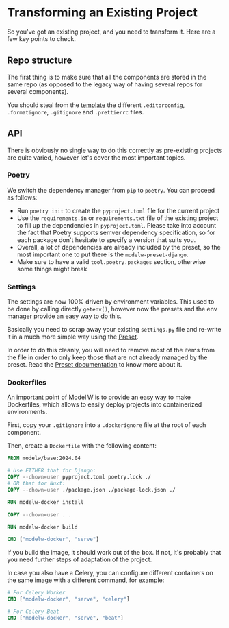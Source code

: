 # Transforming an Existing Project

So you've got an existing project, and you need to transform it. Here are a few
key points to check.

## Repo structure

The first thing is to make sure that all the components are stored in the same
repo (as opposed to the legacy way of having several repos for several
components).

You should steal from the
[template](https://github.com/ModelW/project-maker/tree/develop/src/model_w/project_maker/template)
the different `.editorconfig`, `.formatignore`, `.gitignore` and `.prettierrc`
files.

## API

There is obviously no single way to do this correctly as pre-existing projects
are quite varied, however let's cover the most important topics.

### Poetry

We switch the dependency manager from `pip` to `poetry`. You can proceed as
follows:

-   Run `poetry init` to create the `pyproject.toml` file for the current
    project
-   Use the `requirements.in` or `requirements.txt` file of the existing project
    to fill up the dependencies in `pyproject.toml`. Please take into account
    the fact that Poetry supports semver dependency specification, so for each
    package don't hesitate to specify a version that suits you.
-   Overall, a lot of dependencies are already included by the preset, so the
    most important one to put there is the `modelw-preset-django`.
-   Make sure to have a valid `tool.poetry.packages` section, otherwise some
    things might break

### Settings

The settings are now 100% driven by environment variables. This used to be done
by calling directly `getenv()`, however now the presets and the env manager
provide an easy way to do this.

Basically you need to scrap away your existing `settings.py` file and re-write
it in a much more simple way using the
[Preset](https://modelw-django-preset.readthedocs.io/en/latest/).

In order to do this cleanly, you will need to remove most of the items from the
file in order to only keep those that are not already managed by the preset.
Read the
[Preset documentation](https://modelw-django-preset.readthedocs.io/en/latest/)
to know more about it.

### Dockerfiles

An important point of Model&#8239;W is to provide an easy way to make
Dockerfiles, which allows to easily deploy projects into containerized
environments.

First, copy your `.gitignore` into a `.dockerignore` file at the root of each
component.

Then, create a `Dockerfile` with the following content:

```dockerfile
FROM modelw/base:2024.04

# Use EITHER that for Django:
COPY --chown=user pyproject.toml poetry.lock ./
# OR that for Nuxt:
COPY --chown=user ./package.json ./package-lock.json ./

RUN modelw-docker install

COPY --chown=user . .

RUN modelw-docker build

CMD ["modelw-docker", "serve"]
```

If you build the image, it should work out of the box. If not, it's probably
that you need further steps of adaptation of the project.

In case you also have a Celery, you can configure different containers on the
same image with a different command, for example:

```dockerfile
# For Celery Worker
CMD ["modelw-docker", "serve", "celery"]

# For Celery Beat
CMD ["modelw-docker", "serve", "beat"]
```
